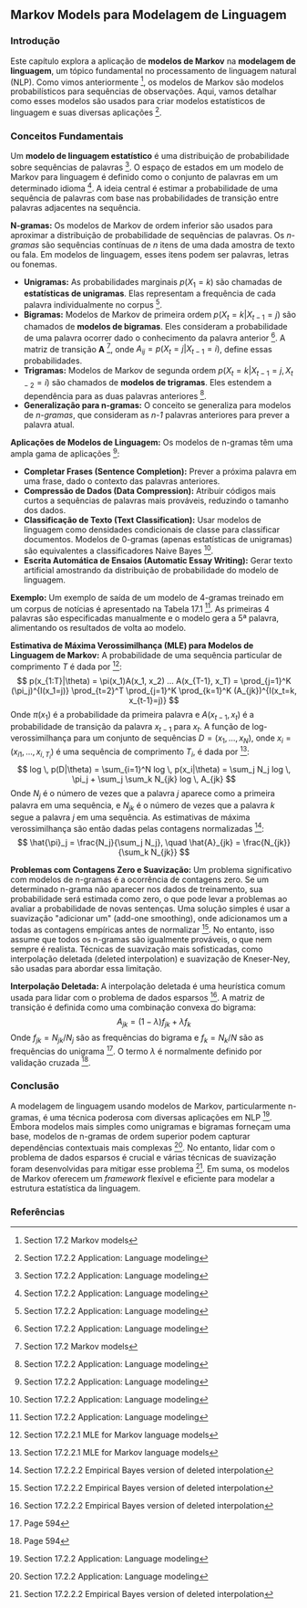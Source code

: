 ## Markov Models para Modelagem de Linguagem

### Introdução
Este capítulo explora a aplicação de **modelos de Markov** na **modelagem de linguagem**, um tópico fundamental no processamento de linguagem natural (NLP). Como vimos anteriormente [^1], os modelos de Markov são modelos probabilísticos para sequências de observações. Aqui, vamos detalhar como esses modelos são usados para criar modelos estatísticos de linguagem e suas diversas aplicações [^3].

### Conceitos Fundamentais
Um **modelo de linguagem estatístico** é uma distribuição de probabilidade sobre sequências de palavras [^3]. O espaço de estados em um modelo de Markov para linguagem é definido como o conjunto de palavras em um determinado idioma [^3]. A ideia central é estimar a probabilidade de uma sequência de palavras com base nas probabilidades de transição entre palavras adjacentes na sequência.

**N-gramas:**
Os modelos de Markov de ordem inferior são usados para aproximar a distribuição de probabilidade de sequências de palavras. Os *n-gramas* são sequências contínuas de *n* itens de uma dada amostra de texto ou fala. Em modelos de linguagem, esses itens podem ser palavras, letras ou fonemas.

*   **Unigramas:** As probabilidades marginais $p(X_1 = k)$ são chamadas de **estatísticas de unigramas**. Elas representam a frequência de cada palavra individualmente no corpus [^3].
*   **Bigramas:** Modelos de Markov de primeira ordem $p(X_t = k | X_{t-1} = j)$ são chamados de **modelos de bigramas**. Eles consideram a probabilidade de uma palavra ocorrer dado o conhecimento da palavra anterior [^3]. A matriz de transição **A** [^1], onde $A_{ij} = p(X_t = j | X_{t-1} = i)$, define essas probabilidades.
*   **Trigramas:** Modelos de Markov de segunda ordem $p(X_t = k | X_{t-1} = j, X_{t-2} = i)$ são chamados de **modelos de trigramas**. Eles estendem a dependência para as duas palavras anteriores [^3].
*   **Generalização para n-gramas:** O conceito se generaliza para modelos de *n-gramas*, que consideram as *n-1* palavras anteriores para prever a palavra atual.

**Aplicações de Modelos de Linguagem:**
Os modelos de n-gramas têm uma ampla gama de aplicações [^3]:

*   **Completar Frases (Sentence Completion):** Prever a próxima palavra em uma frase, dado o contexto das palavras anteriores.
*   **Compressão de Dados (Data Compression):** Atribuir códigos mais curtos a sequências de palavras mais prováveis, reduzindo o tamanho dos dados.
*   **Classificação de Texto (Text Classification):** Usar modelos de linguagem como densidades condicionais de classe para classificar documentos. Modelos de 0-gramas (apenas estatísticas de unigramas) são equivalentes a classificadores Naive Bayes [^3].
*   **Escrita Automática de Ensaios (Automatic Essay Writing):** Gerar texto artificial amostrando da distribuição de probabilidade do modelo de linguagem.

**Exemplo:**
Um exemplo de saída de um modelo de 4-gramas treinado em um corpus de notícias é apresentado na Tabela 17.1 [^3]. As primeiras 4 palavras são especificadas manualmente e o modelo gera a 5ª palavra, alimentando os resultados de volta ao modelo.

**Estimativa de Máxima Verossimilhança (MLE) para Modelos de Linguagem de Markov:**
A probabilidade de uma sequência particular de comprimento $T$ é dada por [^4]:
$$ p(x_{1:T}|\theta) = \pi(x_1)A(x_1, x_2) ... A(x_{T-1}, x_T) = \prod_{j=1}^K (\pi_j)^{I(x_1=j)} \prod_{t=2}^T \prod_{j=1}^K \prod_{k=1}^K (A_{jk})^{I(x_t=k, x_{t-1}=j)} $$
Onde $\pi(x_1)$ é a probabilidade da primeira palavra e $A(x_{t-1}, x_t)$ é a probabilidade de transição da palavra $x_{t-1}$ para $x_t$.
A função de log-verossimilhança para um conjunto de sequências $D = (x_1, ..., x_N)$, onde $x_i = (x_{i1}, ..., x_{i,T_i})$ é uma sequência de comprimento $T_i$, é dada por [^4]:
$$ log \, p(D|\theta) = \sum_{i=1}^N log \, p(x_i|\theta) = \sum_j N_j log \, \pi_j + \sum_j \sum_k N_{jk} log \, A_{jk} $$
Onde $N_j$ é o número de vezes que a palavra $j$ aparece como a primeira palavra em uma sequência, e $N_{jk}$ é o número de vezes que a palavra $k$ segue a palavra $j$ em uma sequência.
As estimativas de máxima verossimilhança são então dadas pelas contagens normalizadas [^5]:
$$ \hat{\pi}_j = \frac{N_j}{\sum_j N_j}, \quad \hat{A}_{jk} = \frac{N_{jk}}{\sum_k N_{jk}} $$

**Problemas com Contagens Zero e Suavização:**
Um problema significativo com modelos de n-gramas é a ocorrência de contagens zero. Se um determinado n-grama não aparecer nos dados de treinamento, sua probabilidade será estimada como zero, o que pode levar a problemas ao avaliar a probabilidade de novas sentenças. Uma solução simples é usar a suavização "adicionar um" (add-one smoothing), onde adicionamos um a todas as contagens empíricas antes de normalizar [^5]. No entanto, isso assume que todos os n-gramas são igualmente prováveis, o que nem sempre é realista. Técnicas de suavização mais sofisticadas, como interpolação deletada (deleted interpolation) e suavização de Kneser-Ney, são usadas para abordar essa limitação.

**Interpolação Deletada:**
A interpolação deletada é uma heurística comum usada para lidar com o problema de dados esparsos [^5]. A matriz de transição é definida como uma combinação convexa do bigrama:
$$ A_{jk} = (1 - \lambda) f_{jk} + \lambda f_k $$
Onde $f_{jk} = N_{jk} / N_j$ são as frequências do bigrama e $f_k = N_k / N$ são as frequências do unigrama [^6]. O termo $\lambda$ é normalmente definido por validação cruzada [^6].

### Conclusão
A modelagem de linguagem usando modelos de Markov, particularmente n-gramas, é uma técnica poderosa com diversas aplicações em NLP [^3]. Embora modelos mais simples como unigramas e bigramas forneçam uma base, modelos de n-gramas de ordem superior podem capturar dependências contextuais mais complexas [^3]. No entanto, lidar com o problema de dados esparsos é crucial e várias técnicas de suavização foram desenvolvidas para mitigar esse problema [^5]. Em suma, os modelos de Markov oferecem um *framework* flexível e eficiente para modelar a estrutura estatística da linguagem.

### Referências
[^1]: Section 17.2 Markov models
[^3]: Section 17.2.2 Application: Language modeling
[^4]: Section 17.2.2.1 MLE for Markov language models
[^5]: Section 17.2.2.2 Empirical Bayes version of deleted interpolation
[^6]: Page 594
<!-- END -->